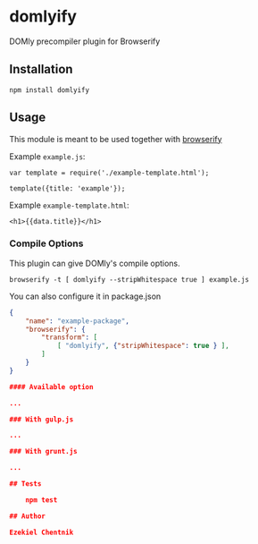 # domlyify
DOMly precompiler plugin for Browserify

## Installation

    npm install domlyify

## Usage

This module is meant to be used together with
[browserify](http://browserify.org)

Example `example.js`:

    var template = require('./example-template.html');

    template({title: 'example'});

Example `example-template.html`:

    <h1>{{data.title}}</h1>

### Compile Options

This plugin can give DOMly's compile options.

    browserify -t [ domlyify --stripWhitespace true ] example.js

You can also configure it in package.json

```json
{
    "name": "example-package",
    "browserify": {
        "transform": [
            [ "domlyify", {"stripWhitespace": true } ],
        ]
    }
}

#### Available option

...

### With gulp.js

...

### With grunt.js

...

## Tests

    npm test

## Author

Ezekiel Chentnik

